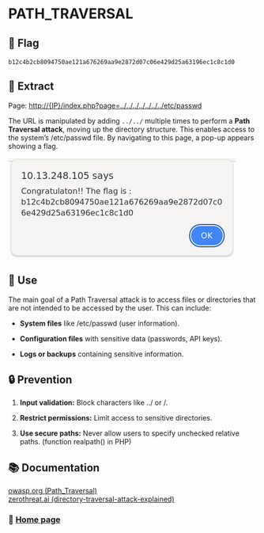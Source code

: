 # PATH_TRAVERSAL

## 🏴 Flag
```
b12c4b2cb8094750ae121a676269aa9e2872d07c06e429d25a63196ec1c8c1d0 
```

## 📌 Extract

Page: [http://{IP}/index.php?page=../../../../../../../etc/passwd](http://{IP}/index.php?page=../../../../../../../etc/passwd)  

The URL is manipulated by adding `../../` multiple times to perform a **Path Traversal attack**, moving up the directory structure. This enables access to the system’s /etc/passwd file. By navigating to this page, a pop-up appears showing a flag.

![found flag sreenshot](image.png)

## 🎯 Use
The main goal of a Path Traversal attack is to access files or directories that are not intended to be accessed by the user. This can include:

- **System files** like /etc/passwd (user information).

- **Configuration files** with sensitive data (passwords, API keys).

- **Logs or backups** containing sensitive information.

## 🔒 Prevention

1. **Input validation:** Block characters like ../ or /.  

2. **Restrict permissions:** Limit access to sensitive directories.  

3. **Use secure paths:** Never allow users to specify unchecked relative paths. (function realpath() in PHP)  

## 📚 Documentation

[owasp.org (Path_Traversal)](https://owasp.org/www-community/attacks/Path_Traversal)  
[zerothreat.ai (directory-traversal-attack-explained)](https://zerothreat.ai/blog/directory-traversal-attack-explained)  

### 📖 [Home page](https://github.com/hugo-bourgeon/darkly#README)

